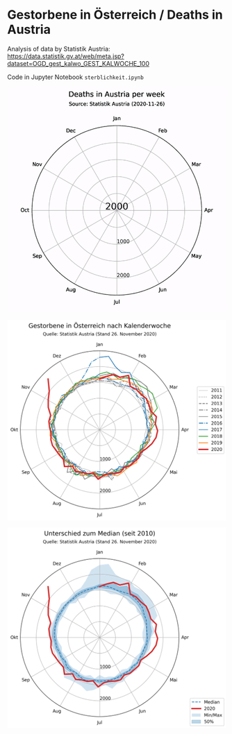 # Gestorbene in Österreich / Deaths in Austria

Analysis of data by Statistik Austria: https://data.statistik.gv.at/web/meta.jsp?dataset=OGD_gest_kalwo_GEST_KALWOCHE_100

Code in Jupyter Notebook `sterblichkeit.ipynb`

![Deaths in Austria](https://github.com/attoPascal/statistik-austria-sterblichkeit/blob/main/deaths.gif?raw=true)

![Gestorbene in Österreich](https://github.com/attoPascal/statistik-austria-sterblichkeit/blob/main/gestorbene.png?raw=true)

![Unterschied zum Median](https://github.com/attoPascal/statistik-austria-sterblichkeit/blob/main/median.png?raw=true)
